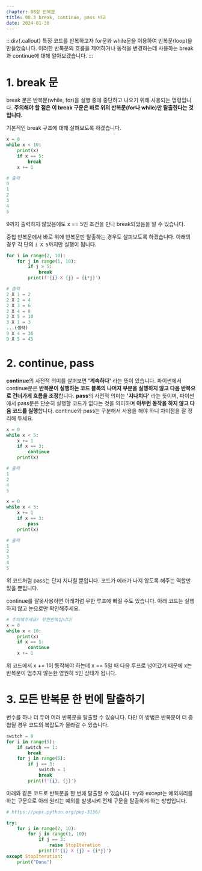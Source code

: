 ```yaml
---
chapter: 08장 반복문
title: 08.3 break, continue, pass 비교
date: 2024-01-30
---
```


:::div{.callout}
특정 코드를 반복하고자 for문과 while문을 이용하여 반복문(loop)을 만들었습니다. 이러한 반복문의 흐름을 제어하거나 동적을 변경하는데 사용하는 break과 continue에 대해 알아보겠습니다.
:::

# 1. break 문

break 문은 반복문(while, for)을 실행 중에 중단하고 나오기 위해 사용되는 명령입니다. **주의해야 할 점은 이 break 구문은 바로 위의 반복문(for나 while)만 탈출한다는 것입니다.**

기본적인 break 구조에 대해 살펴보도록 하겠습니다.

```python
x = 0
while x < 10:
    print(x)
    if x == 5:
        break
    x += 1
```

```python
# 출력
0
1
2
3
4
5
```

9까지 출력하지 않았음에도 x == 5인 조건을 만나 break되었음을 알 수 있습니다.

중첩 반복문에서 바로 위에 반복문만 탈출하는 경우도 살펴보도록 하겠습니다. 아래의 경우 각 단의 `i X 5`까지만 실행이 됩니다.

```python
for i in range(2, 10):
    for j in range(1, 10):
        if j > 5:
            break
        print(f'{i} X {j} = {i*j}')
```

```python
# 출력
2 X 1 = 2
2 X 2 = 4
2 X 3 = 6
2 X 4 = 8
2 X 5 = 10
3 X 1 = 3
...(생략)
9 X 4 = 36
9 X 5 = 45
```

# 2. continue, pass

**continue**의 사전적 의미를 살펴보면 **'계속하다'** 라는 뜻이 있습니다. 파이썬에서 continue문은 **반복문이 실행하는 코드 블록의 나머지 부분을 실행하지 않고 다음 반복으로 건너가게 흐름을 조정**합니다.
**pass**의 사전적 의미는 **'지나치다'** 라는 뜻이며, 파이썬에서 pass문은 단순히 실행할 코드가 없다는 것을 의미하며 **아무런 동작을 하지 않고 다음 코드를 실행**합니다. continue와 pass는 구분해서 사용을 해야 하니 차이점을 잘 정리해 두세요.

```python
x = 0
while x < 5:
    x += 1
    if x == 3:
        continue
    print(x)
```

```python
# 출력
1
2
4
5
```

```python
x = 0
while x < 5:
    x += 1
    if x == 3:
        pass
    print(x)
```

```python
# 출력
1
2
3
4
5
```

위 코드처럼 pass는 단지 지나칠 뿐입니다. 코드가 에러가 나지 않도록 해주는 역할만 있을 뿐입니다.

continue를 잘못사용하면 아래처럼 무한 루프에 빠질 수도 있습니다. 아래 코드는 실행하지 않고 눈으로만 확인해주세요.

```python
# 주의해주세요! 무한반복입니다!
x = 0
while x < 10:
    print(x)
    if x == 5:
        continue
    x += 1
```

위 코드에서 x += 1이 동작해야 하는데 x == 5일 때 다음 루프로 넘어갔기 때문에 x는 반복문이 멈추지 않는한 영원히 5인 상태가 됩니다.

# 3. 모든 반복문 한 번에 탈출하기

변수를 하나 더 두어 여러 반복문을 탈출할 수 있습니다. 다만 이 방법은 반복문이 더 중첩될 경우 코드의 복잡도가 올라갈 수 있습니다.

```python
switch = 0
for i in range(5):
    if switch == 1:
        break
    for j in range(5):
        if j == 3:
            switch = 1
            break
        print(f'{i}, {j}')
```

아래와 같은 코드로 반복문을 한 번에 탈출할 수 있습니다. try와 except는 예외처리를 하는 구문으로 아래 원리는 예외를 발생시켜 전체 구문을 탈출하게 하는 방법입니다.

```python
# https://peps.python.org/pep-3136/

try:
    for i in range(2, 10):
        for j in range(1, 10):
            if j == 3:
                raise StopIteration
            print(f'{i} X {j} = {i*j}')
except StopIteration:
    print("Done")
```
